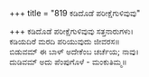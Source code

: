 +++
title = "819 ಕಡಿದೊಡೆ ಪರೀಕ್ಷೆಗುಳಿವುವು"

+++
ಕಡಿದೊಡೆ ಪರೀಕ್ಷೆಗುಳಿವುವು ಸತ್ತನಾರುಗಳು।  
ಕಡಿಯದಿರೆ ಮರದಿ ಪರಿಯುವುದು ಜೀವರಸ॥  
ಬಿಡುವಮ್ ಈ ಬಾಳ್ ಅದೇಕೆಂಬ ಚರ್ಚೆಯ; ನಾವು।  
ದುಡಿವಮ್ ಅದು ಪೆಂಪುಗೊಳೆ - ಮಂಕುತಿಮ್ಮ॥  
